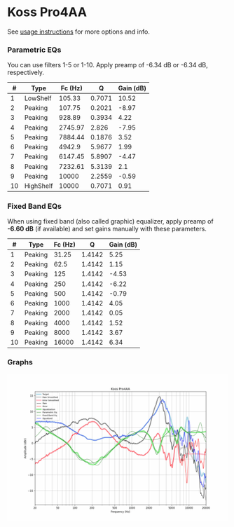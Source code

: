 # Koss Pro4AA
See [usage instructions](https://github.com/jaakkopasanen/AutoEq#usage) for more options and info.

### Parametric EQs
You can use filters 1-5 or 1-10. Apply preamp of -6.34 dB or -6.34 dB, respectively.

|   # | Type      |   Fc (Hz) |      Q |   Gain (dB) |
|-----|-----------|-----------|--------|-------------|
|   1 | LowShelf  |    105.33 | 0.7071 |       10.52 |
|   2 | Peaking   |    107.75 | 0.2021 |       -8.97 |
|   3 | Peaking   |    928.89 | 0.3934 |        4.22 |
|   4 | Peaking   |   2745.97 | 2.826  |       -7.95 |
|   5 | Peaking   |   7884.44 | 0.1876 |        3.52 |
|   6 | Peaking   |   4942.9  | 5.9677 |        1.99 |
|   7 | Peaking   |   6147.45 | 5.8907 |       -4.47 |
|   8 | Peaking   |   7232.61 | 5.3139 |        2.1  |
|   9 | Peaking   |  10000    | 2.2559 |       -0.59 |
|  10 | HighShelf |  10000    | 0.7071 |        0.91 |

### Fixed Band EQs
When using fixed band (also called graphic) equalizer, apply preamp of **-6.60 dB** (if available) and set gains manually with these parameters.

|   # | Type    |   Fc (Hz) |      Q |   Gain (dB) |
|-----|---------|-----------|--------|-------------|
|   1 | Peaking |     31.25 | 1.4142 |        5.25 |
|   2 | Peaking |     62.5  | 1.4142 |        1.15 |
|   3 | Peaking |    125    | 1.4142 |       -4.53 |
|   4 | Peaking |    250    | 1.4142 |       -6.22 |
|   5 | Peaking |    500    | 1.4142 |       -0.79 |
|   6 | Peaking |   1000    | 1.4142 |        4.05 |
|   7 | Peaking |   2000    | 1.4142 |        0.05 |
|   8 | Peaking |   4000    | 1.4142 |        1.52 |
|   9 | Peaking |   8000    | 1.4142 |        3.67 |
|  10 | Peaking |  16000    | 1.4142 |        6.34 |

### Graphs
![](./Koss%20Pro4AA.png)
